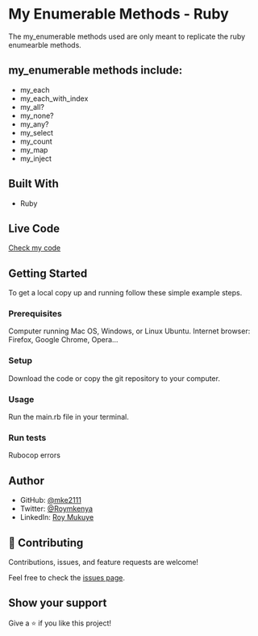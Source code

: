 # My Enumerable Methods - Ruby

The my_enumerable methods used are only meant to replicate the ruby enumearble methods.


## my_enumerable methods include:

- my_each
- my_each_with_index
- my_all?
- my_none?
- my_any?
- my_select
- my_count
- my_map
- my_inject

## Built With

- Ruby

## Live Code

[Check my code](https://repl.it/join/rfvqvjqp-mke2111)

## Getting Started

To get a local copy up and running follow these simple example steps.

### Prerequisites

Computer running Mac OS, Windows, or Linux Ubuntu.
Internet browser: Firefox, Google Chrome, Opera...

### Setup

Download the code or copy the git repository to your computer.

### Usage

Run the main.rb file in your terminal.

### Run tests

Rubocop errors

## Author

- GitHub: [@mke2111](https://github.com/mke2111)
- Twitter: [@Roymkenya](https://twitter.com/Roymkenya)
- LinkedIn: [Roy Mukuye](https://www.linkedin.com/in/roy-mukuye-42b07b1b4)


## 🤝 Contributing

Contributions, issues, and feature requests are welcome!

Feel free to check the [issues page](https://github.com/mke2111/Enumerables/issues).

## Show your support

Give a ⭐️ if you like this project!

